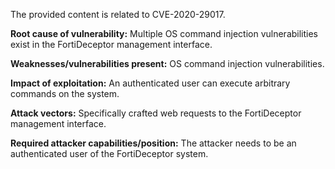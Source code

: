 The provided content is related to CVE-2020-29017.

**Root cause of vulnerability:** Multiple OS command injection vulnerabilities exist in the FortiDeceptor management interface.

**Weaknesses/vulnerabilities present:** OS command injection vulnerabilities.

**Impact of exploitation:** An authenticated user can execute arbitrary commands on the system.

**Attack vectors:** Specifically crafted web requests to the FortiDeceptor management interface.

**Required attacker capabilities/position:** The attacker needs to be an authenticated user of the FortiDeceptor system.